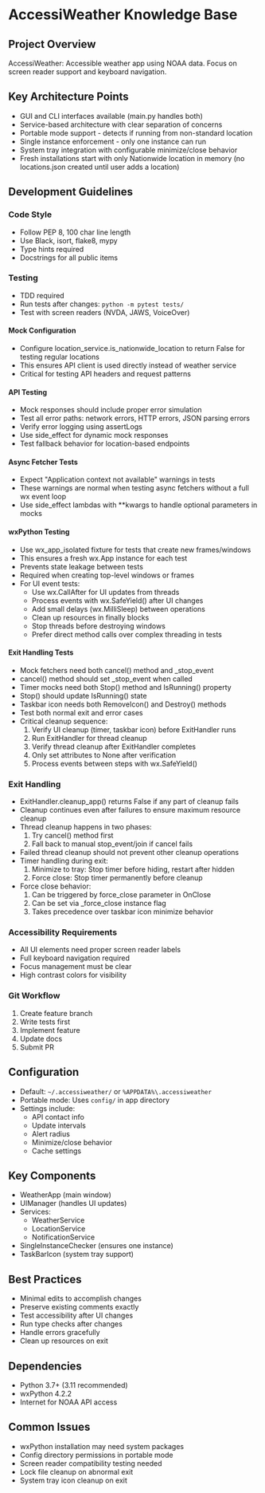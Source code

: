 # AccessiWeather Knowledge Base

## Project Overview
AccessiWeather: Accessible weather app using NOAA data. Focus on screen reader support and keyboard navigation.

## Key Architecture Points
- GUI and CLI interfaces available (main.py handles both)
- Service-based architecture with clear separation of concerns
- Portable mode support - detects if running from non-standard location
- Single instance enforcement - only one instance can run
- System tray integration with configurable minimize/close behavior
- Fresh installations start with only Nationwide location in memory (no locations.json created until user adds a location)

## Development Guidelines

### Code Style
- Follow PEP 8, 100 char line length
- Use Black, isort, flake8, mypy
- Type hints required
- Docstrings for all public items

### Testing
- TDD required
- Run tests after changes: `python -m pytest tests/`
- Test with screen readers (NVDA, JAWS, VoiceOver)

#### Mock Configuration
- Configure location_service.is_nationwide_location to return False for testing regular locations
- This ensures API client is used directly instead of weather service
- Critical for testing API headers and request patterns

#### API Testing
- Mock responses should include proper error simulation
- Test all error paths: network errors, HTTP errors, JSON parsing errors
- Verify error logging using assertLogs
- Use side_effect for dynamic mock responses
- Test fallback behavior for location-based endpoints

#### Async Fetcher Tests
- Expect "Application context not available" warnings in tests
- These warnings are normal when testing async fetchers without a full wx event loop
- Use side_effect lambdas with **kwargs to handle optional parameters in mocks

#### wxPython Testing
- Use wx_app_isolated fixture for tests that create new frames/windows
- This ensures a fresh wx.App instance for each test
- Prevents state leakage between tests
- Required when creating top-level windows or frames
- For UI event tests:
  - Use wx.CallAfter for UI updates from threads
  - Process events with wx.SafeYield() after UI changes
  - Add small delays (wx.MilliSleep) between operations
  - Clean up resources in finally blocks
  - Stop threads before destroying windows
  - Prefer direct method calls over complex threading in tests

#### Exit Handling Tests
- Mock fetchers need both cancel() method and _stop_event
- cancel() method should set _stop_event when called
- Timer mocks need both Stop() method and IsRunning() property
- Stop() should update IsRunning() state
- Taskbar icon needs both RemoveIcon() and Destroy() methods
- Test both normal exit and error cases
- Critical cleanup sequence:
  1. Verify UI cleanup (timer, taskbar icon) before ExitHandler runs
  2. Run ExitHandler for thread cleanup
  3. Verify thread cleanup after ExitHandler completes
  4. Only set attributes to None after verification
  5. Process events between steps with wx.SafeYield()

### Exit Handling
- ExitHandler.cleanup_app() returns False if any part of cleanup fails
- Cleanup continues even after failures to ensure maximum resource cleanup
- Thread cleanup happens in two phases:
  1. Try cancel() method first
  2. Fall back to manual stop_event/join if cancel fails
- Failed thread cleanup should not prevent other cleanup operations
- Timer handling during exit:
  1. Minimize to tray: Stop timer before hiding, restart after hidden
  2. Force close: Stop timer permanently before cleanup
- Force close behavior:
  1. Can be triggered by force_close parameter in OnClose
  2. Can be set via _force_close instance flag
  3. Takes precedence over taskbar icon minimize behavior

### Accessibility Requirements
- All UI elements need proper screen reader labels
- Full keyboard navigation required
- Focus management must be clear
- High contrast colors for visibility

### Git Workflow
1. Create feature branch
2. Write tests first
3. Implement feature
4. Update docs
5. Submit PR

## Configuration
- Default: `~/.accessiweather/` or `%APPDATA%\.accessiweather`
- Portable mode: Uses `config/` in app directory
- Settings include:
  - API contact info
  - Update intervals
  - Alert radius
  - Minimize/close behavior
  - Cache settings

## Key Components
- WeatherApp (main window)
- UIManager (handles UI updates)
- Services:
  - WeatherService
  - LocationService
  - NotificationService
- SingleInstanceChecker (ensures one instance)
- TaskBarIcon (system tray support)

## Best Practices
- Minimal edits to accomplish changes
- Preserve existing comments exactly
- Test accessibility after UI changes
- Run type checks after changes
- Handle errors gracefully
- Clean up resources on exit

## Dependencies
- Python 3.7+ (3.11 recommended)
- wxPython 4.2.2
- Internet for NOAA API access

## Common Issues
- wxPython installation may need system packages
- Config directory permissions in portable mode
- Screen reader compatibility testing needed
- Lock file cleanup on abnormal exit
- System tray icon cleanup on exit
